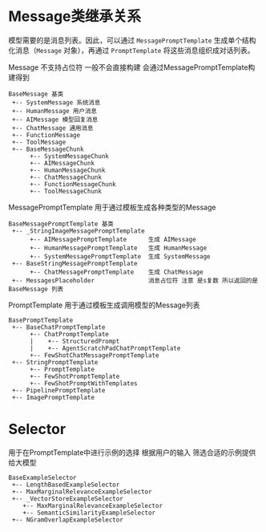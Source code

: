 
# Message类继承关系
模型需要的是消息列表。因此，可以通过 `MessagePromptTemplate` 生成单个结构化消息（`Message` 对象），再通过 `PromptTemplate` 将这些消息组织成对话列表。

Message 不支持占位符 一般不会直接构建  会通过MessagePromptTemplate构建得到

```
BaseMessage 基类
 +-- SystemMessage 系统消息
 +-- HumanMessage 用户消息
 +-- AIMessage 模型回复消息
 +-- ChatMessage 通用消息
 +-- FunctionMessage   
 +-- ToolMessage
 +-- BaseMessageChunk
      +-- SystemMessageChunk
      +-- AIMessageChunk
      +-- HumanMessageChunk
      +-- ChatMessageChunk
      +-- FunctionMessageChunk
      +-- ToolMessageChunk
```
MessagePromptTemplate 用于通过模板生成各种类型的Message 
```
BaseMessagePromptTemplate 基类
 +-- _StringImageMessagePromptTemplate 
      +-- AIMessagePromptTemplate      生成 AIMessage
      +-- HumanMessagePromptTemplate   生成 HumanMessage
      +-- SystemMessagePromptTemplate  生成 SystemMessage
 +-- BaseStringMessagePromptTemplate
      +-- ChatMessagePromptTemplate    生成 ChatMessage
 +-- MessagesPlaceholder               消息占位符 注意 是s复数 所以返回的是BaseMessage 列表
```

PromptTemplate 用于通过模板生成调用模型的Message列表 
```
BasePromptTemplate
 +-- BaseChatPromptTemplate
      +-- ChatPromptTemplate
      |    +-- StructuredPrompt
      |    +-- AgentScratchPadChatPromptTemplate  
      +-- FewShotChatMessagePromptTemplate
 +-- StringPromptTemplate
      +-- PromptTemplate 
      +-- FewShotPromptTemplate
      +-- FewShotPromptWithTemplates
 +-- PipelinePromptTemplate
 +-- ImagePromptTemplate
```

# Selector
用于在PromptTemplate中进行示例的选择 根据用户的输入 筛选合适的示例提供给大模型

```
BaseExampleSelector
 +-- LengthBasedExampleSelector
 +-- MaxMarginalRelevanceExampleSelector
 +-- _VectorStoreExampleSelector
    +-- MaxMarginalRelevanceExampleSelector
    +-- SemanticSimilarityExampleSelector
 +-- NGramOverlapExampleSelector
```

